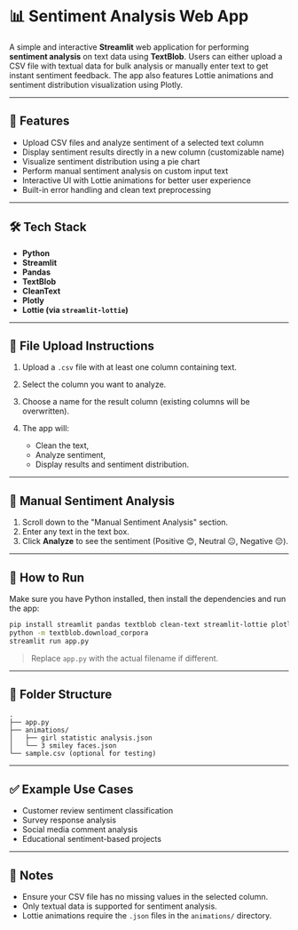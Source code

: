 # 📊 Sentiment Analysis Web App

A simple and interactive **Streamlit** web application for performing **sentiment analysis** on text data using **TextBlob**. Users can either upload a CSV file with textual data for bulk analysis or manually enter text to get instant sentiment feedback. The app also features Lottie animations and sentiment distribution visualization using Plotly.

---

## 🚀 Features

* Upload CSV files and analyze sentiment of a selected text column
* Display sentiment results directly in a new column (customizable name)
* Visualize sentiment distribution using a pie chart
* Perform manual sentiment analysis on custom input text
* Interactive UI with Lottie animations for better user experience
* Built-in error handling and clean text preprocessing

---

## 🛠️ Tech Stack

* **Python**
* **Streamlit**
* **Pandas**
* **TextBlob**
* **CleanText**
* **Plotly**
* **Lottie (via `streamlit-lottie`)**

---

## 📂 File Upload Instructions

1. Upload a `.csv` file with at least one column containing text.
2. Select the column you want to analyze.
3. Choose a name for the result column (existing columns will be overwritten).
4. The app will:

   * Clean the text,
   * Analyze sentiment,
   * Display results and sentiment distribution.

---

## 📝 Manual Sentiment Analysis

1. Scroll down to the "Manual Sentiment Analysis" section.
2. Enter any text in the text box.
3. Click **Analyze** to see the sentiment (Positive 😊, Neutral 😐, Negative 😔).

---

## 📌 How to Run

Make sure you have Python installed, then install the dependencies and run the app:

```bash
pip install streamlit pandas textblob clean-text streamlit-lottie plotly
python -m textblob.download_corpora
streamlit run app.py
```

> Replace `app.py` with the actual filename if different.

---

## 📁 Folder Structure

```
.
├── app.py
├── animations/
│   ├── girl statistic analysis.json
│   └── 3 smiley faces.json
└── sample.csv (optional for testing)
```

---

## ✅ Example Use Cases

* Customer review sentiment classification
* Survey response analysis
* Social media comment analysis
* Educational sentiment-based projects

---

## 📌 Notes

* Ensure your CSV file has no missing values in the selected column.
* Only textual data is supported for sentiment analysis.
* Lottie animations require the `.json` files in the `animations/` directory.
